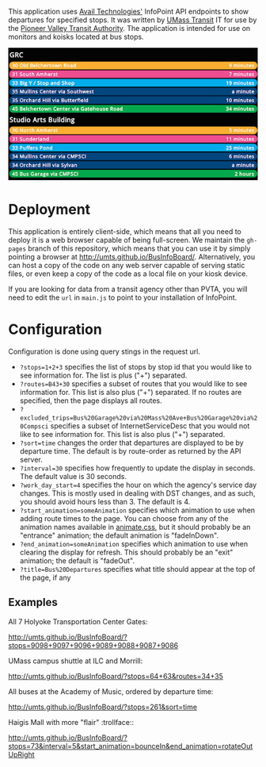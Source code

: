 This application uses [Avail Technologies'][avail] InfoPoint API
endpoints to show departures for specified stops. It was written by
[UMass Transit][umts] IT for use by the [Pioneer Valley Transit
Authority][pvta]. The application is intended for use on monitors
and koisks located at bus stops.

![Screenshot](screenshot.png)

Deployment
==========
This application is entirely client-side, which means that all you need
to deploy it is a web browser capable of being full-screen.  We maintain
the `gh-pages` branch of this repository, which means that you can use
it by simply pointing a browser at http://umts.github.io/BusInfoBoard/.
Alternatively, you can host a copy of the code on any web server capable
of serving static files, or even keep a copy of the code as a local file
on your kiosk device.

If you are looking for data from a transit agency other than PVTA, you
will need to edit the `url` in `main.js` to point to your installation
of InfoPoint.

Configuration
=============
Configuration is done using query stings in the request url.

- `?stops=1+2+3` specifies the list of stops by stop id that you would
  like to see information for. The list is plus ("+") separated.
- `?routes=B43+30` specifies a subset of routes that you would like to
  see information for. This list is also plus ("+") separated. If no
  routes are specified, then the page displays all routes.
- `?excluded_trips=Bus%20Garage%20via%20Mass%20Ave+Bus%20Garage%20via%20Compsci`
  specifies a subset of InternetServiceDesc that you would not like to see
  information for. This list is also plus ("+") separated.
- `?sort=time` changes the order that departures are displayed to be by
  departure time. The default is by route-order as returned by the API
  server.
- `?interval=30` specifies how frequently to update the display in
  seconds. The default value is 30 seconds.
- `?work_day_start=4` specifies the hour on which the agency's service
  day changes. This is mostly used in dealing with DST changes, and as
  such, you should avoid hours less than 3.  The default is 4.
- `?start_animation=someAnimation` specifies which animation to use when
  adding route times to the page. You can choose from any of the animation
  names available in [animate.css][animate], but it should probably be an
  "entrance" animation; the default animation is "fadeInDown".
- `?end_animation=someAnimation` specifies which animation to use when
  clearing the display for refresh. This should probably be an "exit"
  animation; the default is "fadeOut".
- `?title=Bus%20Departures` specifies what title should appear at the top of
  the page, if any

Examples
--------
All 7 Holyoke Transportation Center Gates:

http://umts.github.io/BusInfoBoard/?stops=9098+9097+9096+9089+9088+9087+9086

UMass campus shuttle at ILC and Morrill:

http://umts.github.io/BusInfoBoard/?stops=64+63&routes=34+35

All buses at the Academy of Music, ordered by departure time:

http://umts.github.io/BusInfoBoard/?stops=261&sort=time

Haigis Mall with more "flair" :trollface::

http://umts.github.io/BusInfoBoard/?stops=73&interval=5&start_animation=bounceIn&end_animation=rotateOutUpRight

[avail]: http://www.availtec.com/
[umts]: http://www.umass.edu/transit/
[pvta]: http://www.pvta.com/
[animate]: http://daneden.github.io/animate.css/
